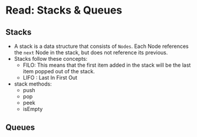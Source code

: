 # Read: Stacks & Queues

## Stacks

* A stack is a data structure that consists of `Nodes`. Each Node references the `next` Node in the stack, but does not reference its previous.
* Stacks follow these concepts:
  * FILO: This means that the first item added in the stack will be the last item popped out of the stack.
  * LIFO : Last In First Out
* stack methods: 
  * push
  * pop
  * peek
  * isEmpty 

## Queues


  
